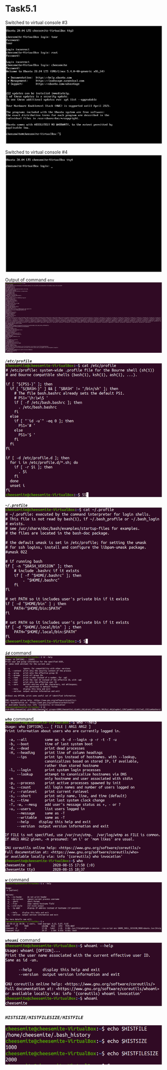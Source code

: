 # Task5.1  
Switched to virtual console #3  
![router](res/pic1.png)  

Switched to virtual console #4  
![router](res/pic2.png)  

Output of command ```env```
![router](res/pic3.png)  

***```/etc/profile```***  
![router](res/pic4.png)  

***```~/.profile```***  
![router](res/pic5.png)  

***```id```*** command  
![router](res/pic6.png)  

***```who```*** command  
![router](res/pic7.png)  

***```w```*** command  
![router](res/pic8.png)  

***```whoami```*** command  
![router](res/pic9.png)  

### ***```HISTSIZE/HISTFILESIZE/HISTFILE```***  
![router](res/pic10.png)  